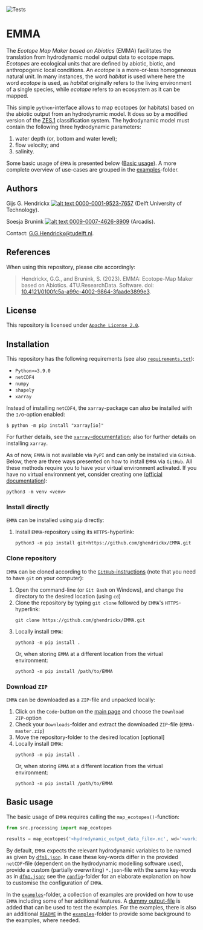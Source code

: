 ![Tests](https://github.com/ghendrickx/EMMA/actions/workflows/tests.yml/badge.svg)

# EMMA
The _Ecotope Map Maker based on Abiotics_ (EMMA) facilitates the translation from hydrodynamic model output data to 
ecotope maps. _Ecotopes_ are ecological units that are defined by abiotic, biotic, and anthropogenic local conditions.
An _ecotope_ is a more-or-less homogeneous natural unit. In many instances, the word _habitat_ is used where here the 
word _ecotope_ is used, as _habitat_ originally refers to the living environment of a single species, while _ecotope_ 
refers to an ecosystem as it can be mapped.

This simple `python`-interface allows to map ecotopes (or habitats) based on the abiotic output from an hydrodynamic 
model. It does so by a modified version of the [ZES.1](https://edepot.wur.nl/174540) classification system. The
hydrodynamic model must contain the following three hydrodynamic parameters:
 1. water depth (or, bottom and water level);
 1. flow velocity; and
 1. salinity.
 
Some basic usage of `EMMA` is presented below ([Basic usage](#basic-usage)). A more complete overview of use-cases are
grouped in the [examples](examples)-folder.

## Authors
Gijs G. Hendrickx 
[![alt text](https://camo.githubusercontent.com/e1ec0e2167b22db46b0a5d60525c3e4a4f879590a04c370fef77e6a7e00eb234/68747470733a2f2f696e666f2e6f726369642e6f72672f77702d636f6e74656e742f75706c6f6164732f323031392f31312f6f726369645f31367831362e706e67) 0000-0001-9523-7657](https://orcid.org/0000-0001-9523-7657)
(Delft University of Technology).

Soesja Brunink
[![alt text](https://camo.githubusercontent.com/e1ec0e2167b22db46b0a5d60525c3e4a4f879590a04c370fef77e6a7e00eb234/68747470733a2f2f696e666f2e6f726369642e6f72672f77702d636f6e74656e742f75706c6f6164732f323031392f31312f6f726369645f31367831362e706e67) 0009-0007-4626-8909](https://orcid.org/0009-0007-4626-8909) 
(Arcadis).

Contact: [G.G.Hendrickx@tudelft.nl](mailto:G.G.Hendrickx@tudelft.nl?subject=[GitHub]%20EMMA:%20).

## References
When using this repository, please cite accordingly:
>   Hendrickx, G.G., and 
    Brunink, S. 
    (2023). 
    EMMA: Ecotope-Map Maker based on Abiotics.
    4TU.ResearchData.
    Software.
    doi: [10.4121/0100fc5a-a99c-4002-9864-3faade3899e3](https://doi.org/10.4121/0100fc5a-a99c-4002-9864-3faade3899e3).

## License
This repository is licensed under [`Apache License 2.0`](LICENSE).

## Installation
This repository has the following requirements (see also [`requirements.txt`](requirements.txt)):
 -  `Python>=3.9.0`
 -  `netCDF4`
 -  `numpy`
 -  `shapely`
 -  `xarray`

Instead of installing `netCDF4`, the `xarray`-package can also be installed with the `I/O`-option enabled:
```
$ python -m pip install "xarray[io]"
```
For further details, see the 
[`xarray`-documentation](https://docs.xarray.dev/en/stable/getting-started-guide/installing.html#instructions);
also for further details on installing `xarray`.

As of now, `EMMA` is not available via `PyPI` and can only be installed via `GitHub`. Below, there are three ways 
presented on how to install `EMMA` via `GitHub`. All these methods require you to have your virtual environment 
activated. If you have no virtual environment yet, consider creating one 
([official documentation](https://docs.python.org/3/library/venv.html)):
```
python3 -m venv <venv>
```

### Install directly
`EMMA` can be installed using `pip` directly:
 1. Install `EMMA`-repository using its `HTTPS`-hyperlink:
    ```
    python3 -m pip install git+https://github.com/ghendrickx/EMMA.git
    ```

### Clone repository
`EMMA` can be cloned according to the 
[`GitHub`-instructions](https://docs.github.com/en/repositories/creating-and-managing-repositories/cloning-a-repository)
(note that you need to have `git` on your computer):
 1. Open the command-line (or `Git Bash` on Windows), and change the directory to the desired location (using `cd`)
 1. Clone the repository by typing `git clone` followed by `EMMA`'s `HTTPS`-hyperlink:
    ```
    git clone https://github.com/ghendrickx/EMMA.git
    ```
 1. Locally install `EMMA`:
    ```
    python3 -m pip install .
    ```
    Or, when storing `EMMA` at a different location from the virtual environment:
    ```
    python3 -m pip install /path/to/EMMA
    ```

### Download `ZIP`
`EMMA` can be downloaded as a `ZIP`-file and unpacked locally:
 1. Click on the `Code`-button on the [main page](https://github.com/ghendrickx/EMMA) and choose the 
 `Download ZIP`-option
 1. Check your `Downloads`-folder and extract the downloaded `ZIP`-file (`EMMA-master.zip`)
 1. Move the repository-folder to the desired location [optional]
 1. Locally install `EMMA`:
    ```
    python3 -m pip install .
    ```
    Or, when storing `EMMA` at a different location from the virtual environment:
    ```
    python3 -m pip install /path/to/EMMA
    ```


## Basic usage
The basic usage of `EMMA` requires calling the `map_ecotopes()`-function:
```python
from src.processing import map_ecotopes

results = map_ecotopes('<hydrodynamic_output_data_file>.nc', wd='<working/directory>')
```
By default, `EMMA` expects the relevant hydrodynamic variables to be named as given by [`dfm1.json`](config/dfm1.json). 
In case these key-words differ in the provided `netCDF`-file (dependent on the hydrodynamic modelling software used), 
provide a custom (partially overwriting) `*.json`-file with the same key-words as in [`dfm1.json`](config/dfm1.json); 
see the [`config`](config)-folder for an elaborate explanation on how to customise the configuration of `EMMA`.

In the [`examples`](examples)-folder, a collection of examples are provided on how to use `EMMA` including some of her 
additional features. A [dummy output-file](examples/ex_map_data) is added that can be used to test the examples. For the
examples, there is also an additional [`README`](examples/README.md) in the [`examples`](examples)-folder to provide
some background to the examples, where needed.
